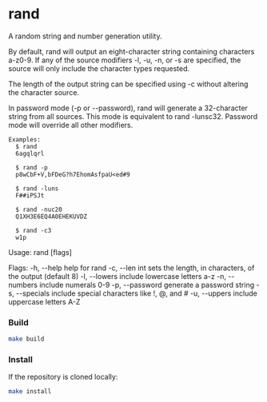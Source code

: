 # rand

A random string and number generation utility.

By default, rand will output an eight-character string containing characters
a-z0-9. If any of the source modifiers -l, -u, -n, or -s are specified, the
source will only include the character types requested.

The length of the output string can be specified using -c without altering the
character source.

In password mode (-p or --password), rand will generate a 32-character string
from all sources. This mode is equivalent to rand -lunsc32. Password mode
will override all other modifiers.

```
Examples:
  $ rand
  6agqlqrl

  $ rand -p
  p8wCbF+V,bFDeG?h7EhomAsfpaU<ed#9

  $ rand -luns
  F##iPSJt

  $ rand -nuc20
  Q1XH3E6EQ4A0EHEKUVDZ

  $ rand -c3
  w1p
```

Usage:
  rand [flags]

Flags:
  -h, --help       help for rand
  -c, --len int    sets the length, in characters, of the output (default 8)
  -l, --lowers     include lowercase letters a-z
  -n, --numbers    include numerals 0-9
  -p, --password   generate a password string
  -s, --specials   include special characters like !, @, and #
  -u, --uppers     include uppercase letters A-Z

### Build

```sh
make build
```

### Install

If the repository is cloned locally:

```sh
make install
```

